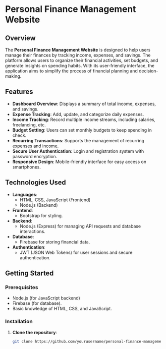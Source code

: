 # Personal Finance Management Website

## Overview

The **Personal Finance Management Website** is designed to help users manage their finances by tracking income, expenses, and savings. The platform allows users to organize their financial activities, set budgets, and generate insights on spending habits. With its user-friendly interface, the application aims to simplify the process of financial planning and decision-making.

## Features

- **Dashboard Overview**: Displays a summary of total income, expenses, and savings.
- **Expense Tracking**: Add, update, and categorize daily expenses.
- **Income Tracking**: Record multiple income streams, including salaries, freelancing, etc.
- **Budget Setting**: Users can set monthly budgets to keep spending in check.
- **Recurring Transactions**: Supports the management of recurring expenses and income.
- **Secure User Authentication**: Login and registration system with password encryption.
- **Responsive Design**: Mobile-friendly interface for easy access on smartphones.

## Technologies Used

- **Languages**: 
  - HTML, CSS, JavaScript (Frontend)
  - Node.js (Backend)
- **Frontend**: 
   - Bootstrap for styling.
- **Backend**:
  - Node.js (Express) for managing API requests and database interactions.
- **Database**: 
  - Firebase for storing financial data.
- **Authentication**: 
  - JWT (JSON Web Tokens) for user sessions and secure authentication.

## Getting Started

### Prerequisites

- Node.js (for JavaScript backend)
- Firebase (for database).
- Basic knowledge of HTML, CSS, and JavaScript.

### Installation

1. **Clone the repository**:
   ```bash
   git clone https://github.com/yourusername/personal-finance-management.git
